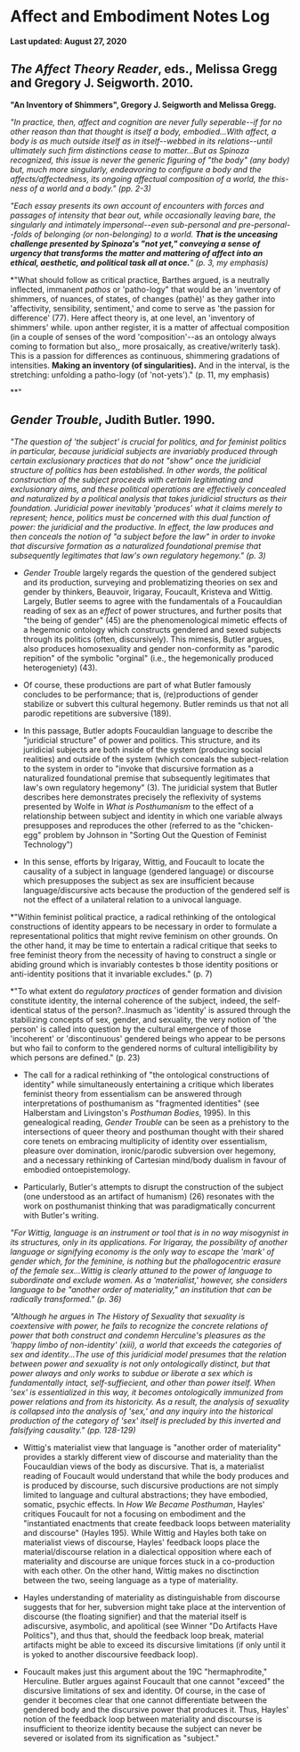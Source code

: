 # Affect and Embodiment Notes Log

**Last updated: August 27, 2020**

## *The Affect Theory Reader*, eds., Melissa Gregg and Gregory J. Seigworth. 2010.

**"An Inventory of Shimmers", Gregory J. Seigworth and Melissa Gregg.**

*"In practice, then, affect and cognition are never fully seperable--if for no other reason than that thought is itself a body, embodied...With affect, a body is as much outside itself as in itself--webbed in its relations--until ultimately such firm distinctions cease to matter...But as Spinoza recognized, this issue is never the generic figuring of "the body" (any body) but, much more singularly, endeavoring to configure *a* body and the affects/affectedness, its ongoing affectual composition of *a* world, the *this-ness* of a world and a body." (pp. 2-3)*

*"Each essay presents its own account of encounters with forces and passages of intensity that bear out, while occasionally leaving bare, the singularly and intimately impersonal--even sub-personal and pre-personal--folds of belonging (or non-belonging) to a world. **That is the unceasing challenge presented by Spinoza's "not yet," conveying a sense of urgency that transforms the matter and mattering of affect into an ethical, aesthetic, and political task all at once.**" (p. 3, my emphasis)*

*"What should follow as critical practice, Barthes argued, is a neutrally inflected, immanent *pathos* or 'patho-logy" that would be an 'inventory of shimmers, of nuances, of states, of changes (pathè)' as they gather into 'affectivity, sensibility, sentiment,' and come to serve as 'the passion for difference' (77). Here affect theory is, at one level, an 'inventory of shimmers' while. upon anther register, it is a matter of affectual composition (in a couple of senses of the word 'composition'--as an ontology always coming to formation but also,, more prosaically, as creative/writerly task). This is a passion for differences as continuous, shimmering gradations of intensities. **Making an inventory (of singularities).** And in the interval, is the stretching: unfolding a patho-logy (of 'not-yets')." (p. 11, my emphasis)

**"


## *Gender Trouble*, Judith Butler. 1990.

*"The question of 'the subject' is crucial for politics, and for feminist politics in particular, because juridicial subjects are invariably produced through certain exclusionary practices that do not "show" once the juridicial structure of politics has been established. In other words, the political construction of the subject proceeds with certain legitimating and exclusionary aims, and these political operations are effectively concealed and naturalized by a political analysis that takes juridicial structurs as their foundation. Juridicial power inevitably 'produces' what it claims merely to represent; hence, politics must be concerned with this dual function of power: the juridicial and the productive. In effect, the law produces and then conceals the notion of "a subject before the law" in order to invoke that discursive formation as a naturalized foundational premise that subsequently legitimates that law's own regulatory hegemony." (p. 3)*

- *Gender Trouble* largely regards the question of the gendered subject and its production, surveying and problematizing theories on sex and gender by thinkers, Beauvoir, Irigaray, Foucault, Kristeva and Wittig. Largely, Butler seems to agree with the fundamentals of a Foucauldian reading of sex as an *effect* of power structures, and further posits that "the being of gender" (45) are the phenomenological mimetic effects of a hegemonic ontology which constructs gendered and sexed subjects through its politics (often, discursively). This mimesis, Butler argues, also produces homosexuality and gender non-conformity as "parodic repition" of the symbolic "orginal" (i.e., the hegemonically produced heterogeniety) (43). 

- Of course, these productions are part of what Butler famously concludes to be performance; that is, (re)productions of gender stabilize or subvert this cultural hegemony. Butler reminds us that not all parodic repetitions are subversive (189).

- In this passage, Butler adopts Foucauldian language to describe the "juridicial structure" of power and politics. This structure, and its juridicial subjects are both inside of the system (producing social realities) and outside of the system (which conceals the subject-relation to the system in order to "invoke that discursive formation as a naturalized foundational premise that subsequently legitimates that law's own regulatory hegemony" (3). The juridicial system that Butler describes here demonstrates precisely the reflexivity of systems presented by Wolfe in *What is Posthumanism* to the effect of a relationship between subject and identity in which one variable always presupposes and reproduces the other (referred to as the "chicken-egg" problem by Johnson in "Sorting Out the Question of Feminist Technology")

- In this sense, efforts by Irigaray, Wittig, and Foucault to locate the causality of a subject in language (gendered language) or discourse which presupposes the subject as sex are insufficient because language/discursive acts because the production of the gendered self is not the effect of a unilateral relation to a univocal language.

*"Within feminist political practice, a radical rethinking of the ontological constructions of identity appears to be necessary in order to formulate a representational politics that might revive feminism on other grounds. On the other hand, it may be time to entertain a radical critique that seeks to free feminist theory from the necessity of having to construct a single or abiding ground which is invariably contestes b those identity positions or anti-identity positions that it invariable excludes." (p. 7)

*"To what extent do *regulatory practices* of gender formation and division constitute identity, the internal coherence of the subject, indeed, the self-identical status of the person?..Inasmuch as 'identity' is assured through the stabilizing concepts of sex, gender, and sexuality, the very notion of 'the person' is called into question by the cultural emergence of those 'incoherent' or 'discontinuous' gendered beings who appear to be persons but who fail to conform to the gendered norms of cultural intelligibility by which persons are defined." (p. 23)

- The call for a radical rethinking of "the ontological constructions of identity" while simultaneously entertaining a critique which liberates feminist theory from essentialism can be answered through interpretations of posthumanism as "fragmented identities" (see Halberstam and Livingston's *Posthuman Bodies*, 1995). In this genealogical reading, *Gender Trouble* can be seen as a prehistory to the intersections of queer theory and posthuman thought with their shared core tenets on embracing multiplicity of identity over essentialism, pleasure over domination, ironic/parodic subversion over hegemony, and a necessary rethinking of Cartesian mind/body dualism in favour of embodied ontoepistemology.

- Particularly, Butler's attempts to disrupt the construction of the subject (one understood as an artifact of humanism) (26) resonates with the work on posthumanist thinking that was paradigmatically concurrent with Butler's writing.

*"For Wittig, language is an instrument or tool that is in no way misogynist in its structures, only in its applications. For Irigaray, the possibility of another language or signifying economy is the only way to escape the 'mark' of gender which, for the feminine, is nothing but the phallogocentric erasure of the female sex...Wittig is clearly attuned to the power of language to subordinate and exclude women. As a 'materialist,' however, she considers language to be "another order of materiality," an institution that can be radically transformed." (p. 36)*

*"Although he argues in *The History of Sexuality* that sexuality is coextensive with power, he fails to recognize the concrete relations of power that both construct and condemn Herculine's pleasures as the 'happy limbo of non-identity' (xiii), a world that exceeds the categories of sex and identity...The use of this juridicial model presumes that the relation between power and sexuality is not only ontologically distinct, but that power always and only works to subdue or liberate a sex which is fundamentally intact, self-suffiecient, and other than power itself. When 'sex' is essentialized in this way, it becomes ontologically immunized from power relations and from its historicity. As a result, the analysis of sexuality is collapsed into the analysis of 'sex,' and any inquiry into the historical production of the category of 'sex' itself is precluded by this inverted and falsifying causality." (pp. 128-129)*

- Wittig's materialist view that language is "another order of materiality" provides a starkly different view of discourse and materiality than the Foucauldian views of the body as discursive. That is, a materialist reading of Foucault would understand that while the body produces and is produced by discourse, such discursive productions are not simply limited to language and cultural abstractions; they have embodied, somatic, psychic effects. In *How We Became Posthuman*, Hayles' critiques Foucault for not a focusing on embodiment and the "instantiated enactments that create feedback loops between materiality and discourse" (Hayles 195). While Wittig and Hayles both take on materialist views of discourse, Hayles' feedback loops place the material/discourse relation in a dialectical opposition where each of materiality and discourse are unique forces stuck in a co-production with each other. On the other hand, Wittig makes no disctinction between the two, seeing language as a type of materiality. 

- Hayles understanding of materiality as distinguishable from discourse suggests that for her, subversion might take place at the intervention of discourse (the floating signifier) and that the material itself is adiscursive, asymbolic, and apolitical (see Winner "Do Artifacts Have Politics"), and thus that, should the feedback loop break, material artifacts might be able to exceed its discursive limitations (if only until it is yoked to another discoursive feedback loop). 

- Foucault makes just this argument about the 19C "hermaphrodite," Herculine. Butler argues against Foucault that one cannot "exceed" the discursive limitations of sex and identity. Of course, in the case of gender it becomes clear that one cannot differentiate between the gendered body and the discursive power that produces it. Thus, Hayles' notion of the feedback loop between materiality and discourse is insufficient to theorize identity because the subject can never be severed or isolated from its signification as "subject."
